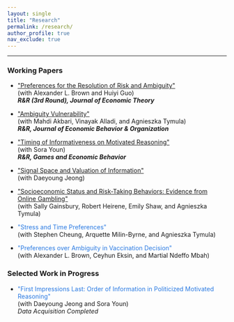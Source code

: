 ```yaml
---
layout: single
title: "Research"
permalink: /research/
author_profile: true
nav_exclude: true
---
```


---

### Working Papers

- ["Preferences for the Resolution of Risk and Ambiguity"](https://papers.ssrn.com/sol3/papers.cfm?abstract_id=4092231)  
  (with Alexander L. Brown and Huiyi Guo)  
  **_R&R (3rd Round), Journal of Economic Theory_**
  
- ["Ambiguity Vulnerability"](https://papers.ssrn.com/sol3/papers.cfm?abstract_id=4655454)  
  (with Mahdi Akbari, Vinayak Alladi, and Agnieszka Tymula)  
  **_R&R, Journal of Economic Behavior & Organization_**

- ["Timing of Informativeness on Motivated Reasoning"](https://papers.ssrn.com/sol3/papers.cfm?abstract_id=5043225)  
  (with Sora Youn)  
  **_R&R, Games and Economic Behavior_**
  
- ["Signal Space and Valuation of Information"](https://papers.hyundamje.com/Signal_Space.pdf)  
  (with Daeyoung Jeong)

- ["Socioeconomic Status and Risk-Taking Behaviors: Evidence from Online Gambling"]()  
  (with Sally Gainsbury, Robert Heirene, Emily Shaw, and Agnieszka Tymula)
  
- <span style="color: #2a7ae2;">"Stress and Time Preferences"</span>   
  (with Stephen Cheung, Arquette Milin-Byrne, and Agnieszka Tymula)

- <span style="color: #2a7ae2;">"Preferences over Ambiguity in Vaccination Decision"</span>       
  (with Alexander L. Brown, Ceyhun Eksin, and Martial Ndeffo Mbah) 
   


### Selected Work in Progress

- <span style="color: #2a7ae2;">"First Impressions Last: Order of Information in Politicized Motivated Reasoning"</span>      
  (with Daeyoung Jeong and Sora Youn)   
  _Data Acquisition Completed_  
